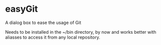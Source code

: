 # easyGit
A dialog box to ease the usage of Git

Needs to be installed in the ~/bin directory, by now and works better with aliasses to access it from any local repository.
